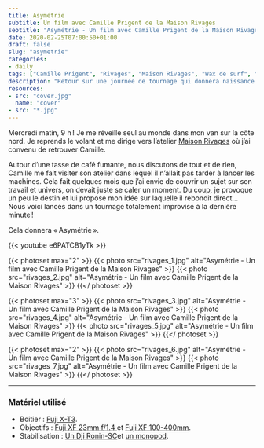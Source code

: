 ```yaml
---
title: Asymétrie
subtitle: Un film avec Camille Prigent de la Maison Rivages
seotitle: "Asymétrie - Un film avec Camille Prigent de la Maison Rivages"
date: 2020-02-25T07:00:50+01:00
draft: false
slug: "asymetrie"
categories:
- daily
tags: ["Camille Prigent", "Rivages", "Maison Rivages", "Wax de surf", "Wax", "Surf", "Finistère", "Menuiserie", "Design", "Bretagne", "Artisan", "Artisanat", "Bois"]
description: "Retour sur une journée de tournage qui donnera naissance à « Asymétrie », un film improvisé à la dernière minute avec Camille Prigent de la Maison Rivages."
resources:
- src: "cover.jpg"
  name: "cover"
- src: "*.jpg"
---
```


Mercredi matin, 9 h ! Je me réveille seul au monde dans mon van sur la côte nord. Je reprends le volant et me dirige vers l’atelier [Maison Rivages](http://maison-rivages.com) où j’ai convenu de retrouver Camille.

Autour d’une tasse de café fumante, nous discutons de tout et de rien, Camille me fait visiter son atelier dans lequel il n’allait pas tarder à lancer les machines. Cela fait quelques mois que j’ai envie de couvrir un sujet sur son travail et univers, on devait juste se caler un moment. Du coup, je provoque un peu le destin et lui propose mon idée sur laquelle il rebondit direct... Nous voici lancés dans un tournage totalement improvisé à la dernière minute !

Cela donnera « Asymétrie ».

<div>
{{< youtube e6PATCB1yTk >}}
</div>

{{< photoset max="2" >}}
  {{< photo src="rivages_1.jpg" alt="Asymétrie - Un film avec Camille Prigent de la Maison Rivages" >}}
  {{< photo src="rivages_2.jpg" alt="Asymétrie - Un film avec Camille Prigent de la Maison Rivages" >}}
{{</ photoset >}}

{{< photoset max="3" >}}
  {{< photo src="rivages_3.jpg" alt="Asymétrie - Un film avec Camille Prigent de la Maison Rivages" >}}
  {{< photo src="rivages_4.jpg" alt="Asymétrie - Un film avec Camille Prigent de la Maison Rivages" >}}
  {{< photo src="rivages_5.jpg" alt="Asymétrie - Un film avec Camille Prigent de la Maison Rivages" >}}
{{</ photoset >}}

{{< photoset max="2" >}}
  {{< photo src="rivages_6.jpg" alt="Asymétrie - Un film avec Camille Prigent de la Maison Rivages" >}}
  {{< photo src="rivages_7.jpg" alt="Asymétrie - Un film avec Camille Prigent de la Maison Rivages" >}}
{{</ photoset >}}

***

### Matériel utilisé

* Boitier : [Fuji X-T3](https://www.digit-photo.com/FUJI-X-T3-Boitier-Nu-Noir-rFUJIXT3BK.html?dpa_id=23).
* Objectifs : [ Fuji XF 23mm f/1.4 ](https://www.digit-photo.com/FUJI-XF-23mm-f-1-4-R-rFUJI11508.html?dpa_id=23) et [Fuji XF 100-400mm](https://www.digit-photo.com/FUJI-XF-100-400mm-f-4-5-5-6-R-LM-OIS-WR-Noir-rFUJI16501109.html?dpa_id=23).
* Stabilisation : [Un Dji Ronin-SC](https://www.digit-photo.com/DJI-Ronin-SC-Stabilisateur-rDJIRONINSC.html?dpa_id=23)et [un monopod](https://amzn.to/36gMxdM).
